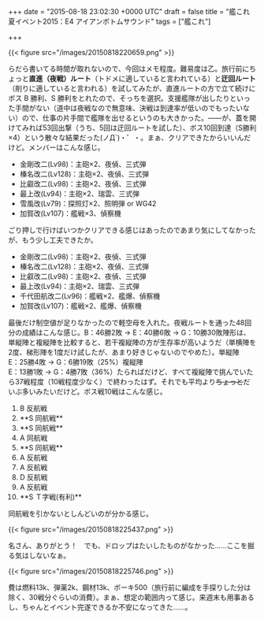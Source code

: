 
+++
date = "2015-08-18 23:02:30 +0000 UTC"
draft = false
title = "艦これ夏イベント2015：E4 アイアンボトムサウンド"
tags = ["艦これ"]

+++


{{< figure src="/images/20150818220659.png"  >}}

らだら書いてる時間が取れないので、今回はメモ程度。難易度は乙。旅行前にちょっと**直進（夜戦）ルート**（トドメに適していると言われている）と**迂回ルート**（削りに適していると言われる）を試してみたが、直進ルートの方で立て続けにボス B 勝利、S 勝利をとれたので、そっちを選択。支援艦隊が出したりといった手間がない（道中は夜戦なので無意味、決戦は到達率が低いのでもったいない）ので、仕事の片手間で艦隊を出せるというのも大きかった。――が、蓋を開けてみれば53回出撃（うち、5回は迂回ルートを試した）、ボス10回到達（S勝利×4）という散々な結果だった(ノД`)・゜・。まぁ、クリアできたからいいんだけど。メンバーはこんな感じ。

<ul>
<li>金剛改二(Lv98)：主砲×2、夜偵、三式弾</li>
<li>榛名改二(Lv128)：主砲×2、夜偵、三式弾</li>
<li>比叡改二(Lv98)：主砲×2、夜偵、三式弾</li>
<li>最上改(Lv94)：主砲×2、瑞雲、三式弾</li>
<li>雪風改(Lv79)：探照灯×2、照明弾 or WG42</li>
<li>加賀改(Lv107)：艦戦×3、偵察機</li>
</ul>ごり押しで行けばいつかクリアできる感じはあったのであまり気にしてなかったが、もう少し工夫できたか。

<ul>
<li>金剛改二(Lv98)：主砲×2、夜偵、三式弾</li>
<li>榛名改二(Lv128)：主砲×2、夜偵、三式弾</li>
<li>比叡改二(Lv98)：主砲×2、夜偵、三式弾</li>
<li>最上改(Lv94)：主砲×2、瑞雲、三式弾</li>
<li>千代田航改二(Lv96)：艦戦×2、艦爆、偵察機</li>
<li>加賀改(Lv107)：艦戦×2、艦爆、偵察機</li>
</ul>最後だけ制空値が足りなかったので軽空母を入れた。夜戦ルートを通った48回分の成績はこんな感じ。B：46勝2敗 → E：40勝6敗 → G：10勝30敗陣形は、単縦陣と複縦陣を比較すると、若干複縦陣の方が生存率が高いようだ（単横陣を2度、梯形陣を1度だけ試したが、あまり好きじゃないのでやめた）。単縦陣<br/>
E：25勝4敗 → G：6勝19敗（25%）複縦陣<br/>
E：13勝1敗 → G：4勝7敗（36%）たらればだけど、すべて複縦陣で挑んでいたら37戦程度（10戦程度少なく）で終わったはず。それでも平均より<s>ちょっと</s>だいぶ多いみたいだけど。ボス戦10戦はこんな感じ。

<ol>
<li>B	反航戦</li>
<li>**S	同航戦**</li>
<li>**S	同航戦**</li>
<li>A	同航戦</li>
<li>**S	同航戦**</li>
<li>A	反航戦</li>
<li>A	反航戦</li>
<li>D	反航戦</li>
<li>A	反航戦</li>
<li>**S	Ｔ字戦(有利)**</li>
</ol>同航戦を引かないとしんどいのが分かる感じ。

{{< figure src="/images/20150818225437.png"  >}}

名さん、ありがとう！　でも、ドロップはたいしたものがなかった……ここを掘る気はしないなぁ。

{{< figure src="/images/20150818225746.png"  >}}

費は燃料13k、弾薬2k、鋼材13k、ボーキ500（旅行前に編成を手探りした分は除く、30戦分ぐらいの消費）。まぁ、想定の範囲内って感じ。来週末も用事あるし、ちゃんとイベント完遂できるか不安になってきた……。


